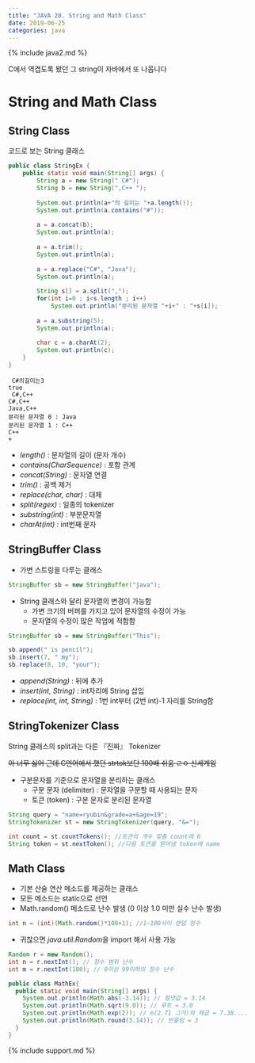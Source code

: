 ```yaml
---
title: "JAVA 20. String and Math Class"
date: 2019-06-25
categories: java
---
```


{% include java2.md %}

C에서 역겹도록 봤던 그 string이 자바에서 또 나옵니다

# String and Math Class

## String Class

코드로 보는 String 클래스

~~~java
public class StringEx {
	public static void main(String[] args) {
		String a = new String(" C#");
		String b = new String(",C++ ");
		
		System.out.println(a+"의 길이는 "+a.length());
		System.out.println(a.contains("#"));
		
		a = a.concat(b);
		System.out.println(a);
		
		a = a.trim();
		System.out.println(a);
		
		a = a.replace("C#", "Java");
		System.out.println(a);
		
		String s[] = a.split(",");
		for(int i=0 ; i<s.length ; i++)
			System.out.println("분리된 문자열 "+i+" : "+s[i]);
		
		a = a.substring(5);
		System.out.println(a);
		
		char c = a.charAt(2);
		System.out.println(c);
	}
}
~~~

```
 C#의길이는3
true
 C#,C++
C#,C++
Java,C++
분리된 문자열 0 : Java
분리된 문자열 1 : C++
C++
+
```

* *length()* : 문자열의 길이 (문자 개수)
* *contains(CharSequence)* : 포함 관계
* *concat(String)* : 문자열 연결
* *trim()* : 공백 제거
* *replace(char, char)* : 대체
* *split(regex)* : 일종의 tokenizer
* *substring(int)* : 부분문자열
* *charAt(int)* : int번째 문자

## StringBuffer Class

* 가변 스트링을 다루는 클래스

~~~java
StringBuffer sb = new StringBuffer("java");
~~~

* String 클래스와 달리 문자열의 변경이 가능함
  * 가변 크기의 버퍼를 가지고 있어 문자열의 수정이 가능
  * 문자열의 수정이 많은 작업에 적합함
  
~~~java
StringBuffer sb = new StringBuffer("This");

sb.append(" is pencil");
sb.insert(7, " my");
sb.replace(8, 10, "your");
~~~

* *append(String)* : 뒤에 추가
* *insert(int, String)* : int자리에 String 삽입
* *replace(int, int, String)* : 1번 int부터 (2번 int)-1 자리를 String함

## StringTokenizer Class

String 클래스의 split과는 다른 『진짜』 Tokenizer

~~아 너무 싫어 근데 C언어에서 했던 strtok보단 100배 쉬움 ㄹㅇ 신세계임~~

* 구분문자를 기준으로 문자열을 분리하는 클래스
  * 구분 문자 (delimiter) : 문자열을 구분할 때 사용되는 문자
  * 토큰 (token) : 구분 문자로 분리된 문자열
  
~~~java
String query = "name=ryubin&grade=a+&age=19";
StringTokenizer st = new StringTokenizer(query, "&=");

int count = st.countTokens(); //토큰의 개수 맞춤 count에 6
String token = st.nextToken(); //다음 토큰을 얻어냄 token에 name
~~~

## Math Class

* 기본 산술 연산 메소드를 제공하는 클래스
* 모든 메소드는 static으로 선언
* Math.random() 메소드로 난수 발생 (0 이상 1.0 미만 실수 난수 발생)

~~~java
int n = (int)(Math.random()*100+1); //1~100사이 랜덤 정수
~~~

* 귀찮으면 *java.util.Random*을 import 해서 사용 가능

~~~java
Random r = new Random();
int n = r.nextInt(); // 정수 범위 난수
int m = r.nextInt(100); // 0이상 99이하의 정수 난수
~~~

~~~java
public class MathEx{
  public static void main(String[] args) {
    System.out.println(Math.abs(-3.14)); // 절댓값 = 3.14
    System.out.println(Math.sqrt(9.0)); // 루트 = 3.0
    System.out.println(Math.exp(2)); // e(2.71 그거)의 제곱 = 7.38....
    System.out.println(Math.round(3.14)); // 반올림 = 3
  }
}
~~~

{% include support.md %}
